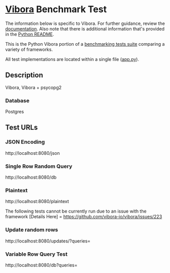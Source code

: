 # [Vibora](https://github.com/vibora-io/vibora) Benchmark Test

The information below is specific to Vibora. For further guidance, 
review the [documentation](https://github.com/TechEmpower/FrameworkBenchmarks/wiki). 
Also note that there is additional information that's provided in 
the [Python README](../).

This is the Python Vibora portion of a [benchmarking tests suite](../../) 
comparing a variety of frameworks.

All test implementations are located within a single file 
([app.py](app.py)).

## Description

Vibora, Vibora + psycopg2

### Database

Postgres

## Test URLs
### JSON Encoding 

http://localhost:8080/json

### Single Row Random Query

http://localhost:8080/db

### Plaintext

http://localhost:8080/plaintext



The following tests cannot be currently run due to an issue with the framework
[Details Here] = https://github.com/vibora-io/vibora/issues/223

### Update random rows

http://localhost:8080/updates/?queries=

### Variable Row Query Test 

http://localhost:8080/db?queries=
